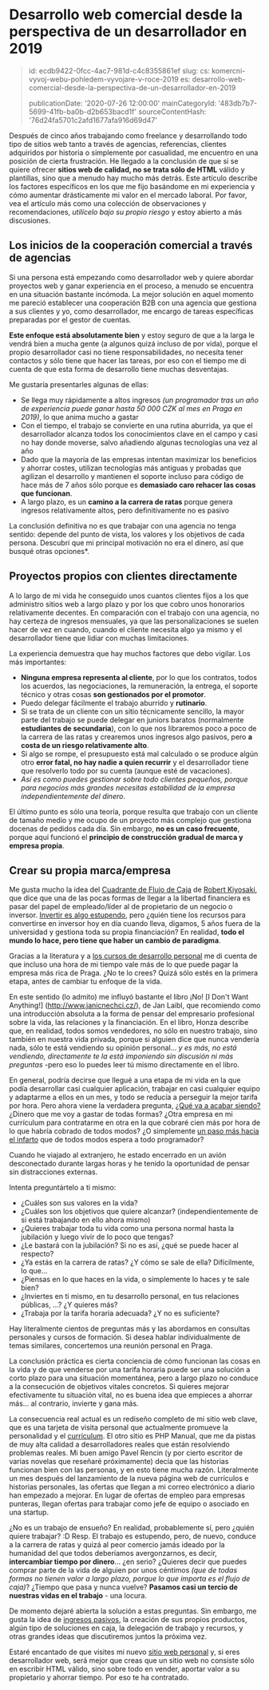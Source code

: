 Desarrollo web comercial desde la perspectiva de un desarrollador en 2019
=========================================================================

> id: ecdb9422-0fcc-4ac7-981d-c4c8355861ef
> slug:
> 	cs: komercni-vyvoj-webu-pohledem-vyvojare-v-roce-2019
> 	es: desarrollo-web-comercial-desde-la-perspectiva-de-un-desarrollador-en-2019
> 
> publicationDate: '2020-07-26 12:00:00'
> mainCategoryId: '483db7b7-5699-41fb-ba0b-d2b653bacd1f'
> sourceContentHash: '76d24fa5701c2afd1677afa916d69d47'

Después de cinco años trabajando como freelance y desarrollando todo tipo de sitios web tanto a través de agencias, referencias, clientes adquiridos por historia o simplemente por casualidad, me encuentro en una posición de cierta frustración. He llegado a la conclusión de que si se quiere ofrecer **sitios web de calidad, no se trata sólo de HTML** válido y plantillas, sino que a menudo hay mucho más detrás. Este artículo describe los factores específicos en los que me fijo basándome en mi experiencia y cómo aumentar drásticamente mi valor en el mercado laboral. Por favor, vea el artículo más como una colección de observaciones y recomendaciones, *utilícelo bajo su propio riesgo* y estoy abierto a más discusiones.

Los inicios de la cooperación comercial a través de agencias
-----------------------------------------

Si una persona está empezando como desarrollador web y quiere abordar proyectos web y ganar experiencia en el proceso, a menudo se encuentra en una situación bastante incómoda. La mejor solución en aquel momento me pareció establecer una cooperación B2B con una agencia que gestiona a sus clientes y yo, como desarrollador, me encargo de tareas específicas preparadas por el gestor de cuentas.

**Este enfoque está absolutamente bien** y estoy seguro de que a la larga le vendrá bien a mucha gente (a algunos quizá incluso de por vida), porque el propio desarrollador casi no tiene responsabilidades, no necesita tener contactos y sólo tiene que hacer las tareas, por eso con el tiempo me di cuenta de que esta forma de desarrollo tiene muchas desventajas.

Me gustaría presentarles algunas de ellas:

- Se llega muy rápidamente a altos ingresos *(un programador tras un año de experiencia puede ganar hasta 50 000 CZK al mes en Praga en 2019)*, lo que anima mucho a gastar
- Con el tiempo, el trabajo se convierte en una rutina aburrida, ya que el desarrollador alcanza todos los conocimientos clave en el campo y casi no hay donde moverse, salvo añadiendo algunas tecnologías una vez al año
- Dado que la mayoría de las empresas intentan maximizar los beneficios y ahorrar costes, utilizan tecnologías más antiguas y probadas que agilizan el desarrollo y mantienen el soporte incluso para código de hace más de 7 años sólo porque es **demasiado caro rehacer las cosas que funcionan**.
- A largo plazo, es un **camino a la carrera de ratas** porque genera ingresos relativamente altos, pero definitivamente no es pasivo

La conclusión definitiva no es que trabajar con una agencia no tenga sentido: depende del punto de vista, los valores y los objetivos de cada persona. Descubrí que mi principal motivación no era el dinero, así que busqué otras opciones*.

Proyectos propios con clientes directamente
----------------------------------

A lo largo de mi vida he conseguido unos cuantos clientes fijos a los que administro sitios web a largo plazo y por los que cobro unos honorarios relativamente decentes. En comparación con el trabajo con una agencia, no hay certeza de ingresos mensuales, ya que las personalizaciones se suelen hacer de vez en cuando, cuando el cliente necesita algo ya mismo y el desarrollador tiene que lidiar con muchas limitaciones.

La experiencia demuestra que hay muchos factores que debo vigilar. Los más importantes:

- **Ninguna empresa representa al cliente**, por lo que los contratos, todos los acuerdos, las negociaciones, la remuneración, la entrega, el soporte técnico y otras cosas **son gestionados por el promotor**.
- Puedo delegar fácilmente el trabajo aburrido y **rutinario**.
- Si se trata de un cliente con un sitio técnicamente sencillo, la mayor parte del trabajo se puede delegar en juniors baratos (normalmente **estudiantes de secundaria**), con lo que nos libraremos poco a poco de la carrera de las ratas y crearemos unos ingresos algo pasivos, pero **a costa de un riesgo relativamente alto**.
- Si algo se rompe, el presupuesto está mal calculado o se produce algún otro **error fatal, no hay nadie a quien recurrir** y el desarrollador tiene que resolverlo todo por su cuenta (aunque esté de vacaciones).
- *Así es como puedes gestionar sobre todo clientes pequeños, porque para negocios más grandes necesitas estabilidad de la empresa independientemente del dinero*.

El último punto es sólo una teoría, porque resulta que trabajo con un cliente de tamaño medio y me ocupo de un proyecto más complejo que gestiona docenas de pedidos cada día. Sin embargo, **no es un caso frecuente**, porque aquí funcionó el **principio de construcción gradual de marca y empresa propia**.

Crear su propia marca/empresa
-------------------------------------

Me gusta mucho la idea del [Cuadrante de Flujo de Caja](https://www.youtube.com/watch?v=bC1ScfCny38) de [Robert Kiyosaki](https://cs.wikipedia.org/wiki/Robert_Kiyosaki), que dice que una de las pocas formas de llegar a la libertad financiera es pasar del papel de empleado/líder al de propietario de un negocio o inversor. [Invertir es algo estupendo](https://www.youtube.com/watch?v=SlUBLaXaIc4), pero ¿quién tiene los recursos para convertirse en inversor hoy en día cuando lleva, digamos, 5 años fuera de la universidad y gestiona toda su propia financiación? En realidad, **todo el mundo lo hace, pero tiene que haber un cambio de paradigma**.

Gracias a la literatura y a [los cursos de desarrollo personal](https://www.youtube.com/watch?v=J9yw1gQq4RI) me di cuenta de que incluso una hora de mi tiempo vale más de lo que puede pagar la empresa más rica de Praga. ¿No te lo crees? Quizá sólo estés en la primera etapa, antes de cambiar tu enfoque de la vida.

En este sentido (lo admito) me influyó bastante el libro ¡No! [I Don't Want Anything!] (http://www.janicnechci.cz/), de Jan Laibl, que recomiendo como una introducción absoluta a la forma de pensar del empresario profesional sobre la vida, las relaciones y la financiación. En el libro, Honza describe que, en realidad, todos somos vendedores, no sólo en nuestro trabajo, sino también en nuestra vida privada, porque si alguien dice que nunca vendería nada, sólo te está vendiendo su opinión personal... *y es más, no está vendiendo, directamente te la está imponiendo sin discusión ni más preguntas* -pero eso lo puedes leer tú mismo directamente en el libro.

En general, podría decirse que llegué a una etapa de mi vida en la que podía desarrollar casi cualquier aplicación, trabajar en casi cualquier equipo y adaptarme a ellos en un mes, y todo se reducía a perseguir la mejor tarifa por hora. Pero ahora viene la verdadera pregunta, [¿Qué va a acabar siendo?](https://www.youtube.com/watch?v=J9yw1gQq4RI&t=7s) ¿Dinero que me voy a gastar de todas formas? ¿Otra empresa en mi currículum para contratarme en otra en la que cobraré cien más por hora de lo que habría cobrado de todos modos? ¿O simplemente [un paso más hacia el infarto](https://blog.freelo.cz/david-grudl-jak-ho-neznate-aneb-infarktovy-vyvoj-open-source/) que de todos modos espera a todo programador?

Cuando he viajado al extranjero, he estado encerrado en un avión desconectado durante largas horas y he tenido la oportunidad de pensar sin distracciones externas.

Intenta preguntártelo a ti mismo:

- ¿Cuáles son sus valores en la vida?
- ¿Cuáles son los objetivos que quiere alcanzar? (independientemente de si está trabajando en ello ahora mismo)
- ¿Quieres trabajar toda tu vida como una persona normal hasta la jubilación y luego vivir de lo poco que tengas?
- ¿Le bastará con la jubilación? Si no es así, ¿qué se puede hacer al respecto?
- ¿Ya estás en la carrera de ratas? ¿Y cómo se sale de ella? Difícilmente, lo que...
- ¿Piensas en lo que haces en la vida, o simplemente lo haces y te sale bien?
- ¿Inviertes en ti mismo, en tu desarrollo personal, en tus relaciones públicas, ...? ¿Y quieres más?
- ¿Trabaja por la tarifa horaria adecuada? ¿Y no es suficiente?

Hay literalmente cientos de preguntas más y las abordamos en consultas personales y cursos de formación. Si desea hablar individualmente de temas similares, concertemos una reunión personal en Praga.

La conclusión práctica es cierta conciencia de cómo funcionan las cosas en la vida y de que venderse por una tarifa horaria puede ser una solución a corto plazo para una situación momentánea, pero a largo plazo no conduce a la consecución de objetivos vitales concretos. Si quieres mejorar efectivamente tu situación vital, no es buena idea que empieces a ahorrar más... al contrario, invierte y gana más.

La consecuencia real actual es un rediseño completo de mi sitio web clave, que es una tarjeta de visita personal que actualmente promueve la personalidad y el [currículum](https://baraja.cz/zivotopis). El otro sitio es PHP Manual, que me da pistas de muy alta calidad a desarrolladores reales que están resolviendo problemas reales. Mi buen amigo Pavel Rencin (y por cierto escritor de varias novelas que reseñaré próximamente) decía que las historias funcionan bien con las personas, y en esto tiene mucha razón. Literalmente un mes después del lanzamiento de la nueva página web de currículos e historias personales, las ofertas que llegan a mi correo electrónico a diario han empezado a mejorar. En lugar de ofertas de empleo para empresas punteras, llegan ofertas para trabajar como jefe de equipo o asociado en una startup.

¿No es un trabajo de ensueño? En realidad, probablemente sí, pero ¿quién quiere trabajar? :D Resp. El trabajo es estupendo, pero, de nuevo, conduce a la carrera de ratas y quizá al peor comercio jamás ideado por la humanidad del que todos deberíamos avergonzarnos, es decir, **intercambiar tiempo por dinero**... ¿en serio? ¿Quieres decir que puedes comprar parte de la vida de alguien por unos céntimos *(que de todas formas no tienen valor a largo plazo, porque lo que importa es el flujo de caja)*? ¿Tiempo que pasa y nunca vuelve? **Pasamos casi un tercio de nuestras vidas en el trabajo** - una locura.

De momento dejaré abierta la solución a estas preguntas. Sin embargo, me gusta la idea de [ingresos pasivos](https://mladyinvestor.cz/pasivni-prijem/), la creación de sus propios productos, algún tipo de soluciones en caja, la delegación de trabajo y recursos, y otras grandes ideas que discutiremos juntos la próxima vez.

Estaré encantado de que visites mi nuevo [sitio web personal](https://baraja.cz/) y, si eres desarrollador web, será mejor que creas que un sitio web no consiste sólo en escribir HTML válido, sino sobre todo en vender, aportar valor a su propietario y ahorrar tiempo. Por eso te ha contratado.
